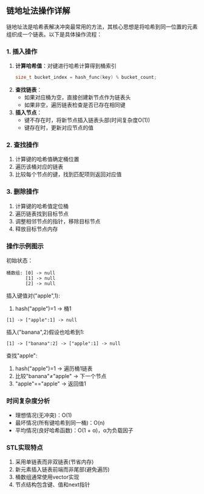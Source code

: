 ## 链地址法操作详解

链地址法是哈希表解决冲突最常用的方法，其核心思想是将哈希到同一位置的元素组织成一个链表。以下是具体操作流程：

### 1. 插入操作
1. **计算哈希值**：对键进行哈希计算得到桶索引
   ```cpp
   size_t bucket_index = hash_func(key) % bucket_count;
   ```
2. **查找链表**：
   - 如果对应桶为空，直接创建新节点作为链表头
   - 如果非空，遍历链表检查是否已存在相同键
3. **插入节点**：
   - 键不存在时，将新节点插入链表头部(时间复杂度O(1))
   - 键存在时，更新对应节点的值

### 2. 查找操作
1. 计算键的哈希值确定桶位置
2. 遍历该桶对应的链表
3. 比较每个节点的键，找到匹配项则返回对应值

### 3. 删除操作
1. 计算键的哈希值定位桶
2. 遍历链表找到目标节点
3. 调整相邻节点的指针，移除目标节点
4. 释放目标节点内存

### 操作示例图示

初始状态：
```
桶数组: [0] -> null
       [1] -> null
       [2] -> null
```

插入键值对("apple",1):
1. hash("apple")=1 → 桶1
```
[1] -> ["apple":1] -> null
```

插入("banana",2)假设也哈希到1:
```
[1] -> ["banana":2] -> ["apple":1] -> null
```

查找"apple":
1. hash("apple")=1 → 遍历桶1链表
2. 比较"banana"≠"apple" → 下一个节点
3. "apple"=="apple" → 返回值1

### 时间复杂度分析
- 理想情况(无冲突)：O(1)
- 最坏情况(所有键哈希到同一桶)：O(n)
- 平均情况(良好哈希函数)：O(1 + α)，α为负载因子

### STL实现特点
1. 采用单链表而非双链表(节省内存)
2. 新元素插入链表前端而非尾部(避免遍历)
3. 桶数组通常使用vector实现
4. 节点结构包含键、值和next指针